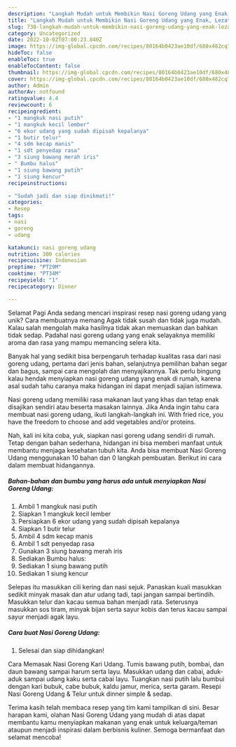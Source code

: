 ```yaml
---
description: "Langkah Mudah untuk Membikin Nasi Goreng Udang yang Enak, Lezat"
title: "Langkah Mudah untuk Membikin Nasi Goreng Udang yang Enak, Lezat"
slug: 730-langkah-mudah-untuk-membikin-nasi-goreng-udang-yang-enak-lezat
category: Uncategorized
date: 2022-10-02T07:00:23.840Z
image: https://img-global.cpcdn.com/recipes/80164b0423ae10df/680x482cq70/nasi-goreng-udang-foto-resep-utama.jpg
hideToc: false
enableToc: true
enableTocContent: false
thumbnail: https://img-global.cpcdn.com/recipes/80164b0423ae10df/680x482cq70/nasi-goreng-udang-foto-resep-utama.jpg
cover: https://img-global.cpcdn.com/recipes/80164b0423ae10df/680x482cq70/nasi-goreng-udang-foto-resep-utama.jpg
author: Admin
authorAv: notfound
ratingvalue: 4.4
reviewcount: 6
recipeingredient:
- "1 mangkuk nasi putih"
- "1 mangkuk kecil lember"
- "6 ekor udang yang sudah dipisah kepalanya"
- "1 butir telur"
- "4 sdm kecap manis"
- "1 sdt penyedap rasa"
- "3 siung bawang merah iris"
- " Bumbu halus"
- "1 siung bawang putih"
- "1 siung kencur"
recipeinstructions:

- "Sudah jadi dan siap dinikmati!"
categories:
- Resep
tags:
- nasi
- goreng
- udang

katakunci: nasi goreng udang 
nutrition: 300 calories
recipecuisine: Indonesian
preptime: "PT29M"
cooktime: "PT34M"
recipeyield: "1"
recipecategory: Dinner

---
```



Selamat Pagi Anda sedang mencari inspirasi resep nasi goreng udang yang unik? Cara membuatnya memang Agak tidak susah dan tidak juga mudah. Kalau salah mengolah maka hasilnya tidak akan memuaskan dan bahkan tidak sedap. Padahal nasi goreng udang yang enak selayaknya memiliki aroma dan rasa yang mampu memancing selera kita.


Banyak hal yang sedikit bisa berpengaruh terhadap kualitas rasa dari nasi goreng udang, pertama dari jenis bahan, selanjutnya pemilihan bahan segar dan bagus, sampai cara mengolah dan menyajikannya. Tak perlu bingung kalau hendak menyiapkan nasi goreng udang yang enak di rumah, karena asal sudah tahu caranya maka hidangan ini dapat menjadi sajian istimewa.

Nasi goreng udang memiliki rasa makanan laut yang khas dan tetap enak disajikan sendiri atau beserta masakan lainnya. Jika Anda ingin tahu cara membuat nasi goreng udang, ikuti langkah-langkah ini. With fried rice, you have the freedom to choose and add vegetables and/or proteins.


Nah, kali ini kita coba, yuk, siapkan nasi goreng udang sendiri di rumah. Tetap dengan bahan sederhana, hidangan ini bisa memberi manfaat untuk membantu menjaga kesehatan tubuh kita. Anda bisa membuat Nasi Goreng Udang menggunakan 10 bahan dan 0 langkah pembuatan. Berikut ini cara dalam membuat hidangannya.

<!--inarticleads1-->

##### Bahan-bahan dan bumbu yang harus ada untuk menyiapkan Nasi Goreng Udang:

1. Ambil 1 mangkuk nasi putih
1. Siapkan 1 mangkuk kecil lember
1. Persiapkan 6 ekor udang yang sudah dipisah kepalanya
1. Siapkan 1 butir telur
1. Ambil 4 sdm kecap manis
1. Ambil 1 sdt penyedap rasa
1. Gunakan 3 siung bawang merah iris
1. Sediakan  Bumbu halus:
1. Sediakan 1 siung bawang putih
1. Sediakan 1 siung kencur


Selepas itu masukkan cili kering dan nasi sejuk. Panaskan kuali masukkan sedikit minyak masak dan atur udang tadi, tapi jangan sampai bertindih. Masukkan telur dan kacau semua bahan menjadi rata. Seterusnya masukkan sos tiram, minyak bijan serta sayur kobis dan terus kacau sampai sayur menjadi agak layu. 

<!--inarticleads2-->

##### Cara buat Nasi Goreng Udang:


1. Selesai dan siap dihidangkan!

Cara Memasak Nasi Goreng Kari Udang. Tumis bawang putih, bombai, dan daun bawang sampai harum serta layu. Masukkan udang dan cabai, aduk-aduk sampai udang kaku serta cabai layu. Tuangkan nasi putih lalu bumbui dengan kari bubuk, cabe bubuk, kaldu jamur, merica, serta garam. Resepi Nasi Goreng Udang &amp; Telur untuk dinner simple &amp; sedap. 

Terima kasih telah membaca resep yang tim kami tampilkan di sini. Besar harapan kami, olahan Nasi Goreng Udang yang mudah di atas dapat membantu kamu menyiapkan makanan yang enak untuk keluarga/teman ataupun menjadi inspirasi dalam berbisnis kuliner. Semoga bermanfaat dan selamat mencoba!
